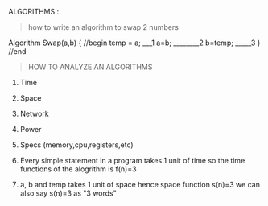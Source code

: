 ALGORITHMS :

>how to write an algorithm to swap 2 numbers

Algorithm Swap(a,b)
{ //begin
    temp = a; ___1
    a=b; ________2
    b=temp; _____3
} //end

>HOW TO ANALYZE AN ALGORITHMS
1. Time
2. Space
3. Network
4. Power
5. Specs (memory,cpu,registers,etc)

1. Every simple statement in a program takes 1 unit of time 
so the time functions of the alogrithm is f(n)=3
2. a, b and temp takes 1 unit of space hence space function s(n)=3
we can also say s(n)=3 as "3 words"
